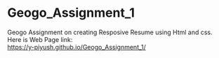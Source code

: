 # Geogo_Assignment_1
Geogo Assignment on creating Resposive Resume using Html and css.
<br>
Here is Web Page link: <br>
        https://y-piyush.github.io/Geogo_Assignment_1/

